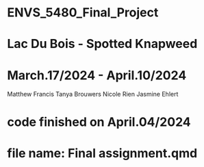 # ENVS_5480_Final_Project
# Lac Du Bois - Spotted Knapweed
# March.17/2024 - April.10/2024

Matthew Francis
Tanya Brouwers
Nicole Rien
Jasmine Ehlert


# code finished on April.04/2024
# file name: Final assignment.qmd

